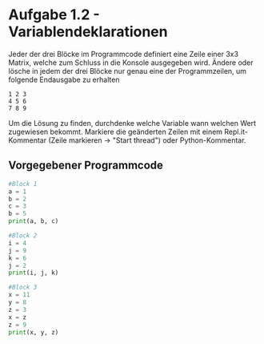# Aufgabe 1.2 - Variablendeklarationen

Jeder der drei Blöcke im Programmcode definiert eine Zeile einer 3x3 Matrix, welche zum Schluss in die Konsole ausgegeben wird. Ändere oder lösche in jedem der drei Blöcke nur genau eine der Programmzeilen, um folgende Endausgabe zu erhalten

```
1 2 3
4 5 6
7 8 9
```

Um die Lösung zu finden, durchdenke welche Variable wann welchen Wert zugewiesen bekommt. Markiere die geänderten Zeilen mit einem Repl.it-Kommentar (Zeile markieren -> "Start thread") oder Python-Kommentar.

## Vorgegebener Programmcode

```Python
#Block 1
a = 1
b = 2
c = 3
b = 5
print(a, b, c)

#Block 2
i = 4
j = 9
k = 6
j = 2
print(i, j, k)

#Block 3
x = 11
y = 8
z = 3
x = z
z = 9
print(x, y, z)
```